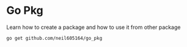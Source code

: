 # Go Pkg

Learn how to create a package and how to use it from other package

```
go get github.com/neil605164/go_pkg
```